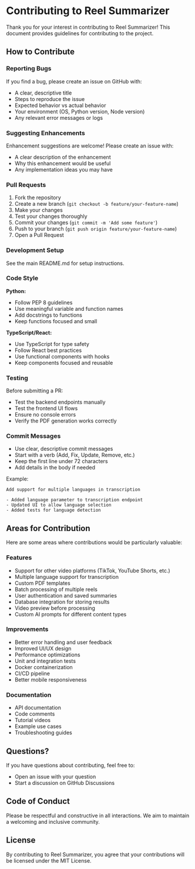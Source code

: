 # Contributing to Reel Summarizer

Thank you for your interest in contributing to Reel Summarizer! This document provides guidelines for contributing to the project.

## How to Contribute

### Reporting Bugs

If you find a bug, please create an issue on GitHub with:
- A clear, descriptive title
- Steps to reproduce the issue
- Expected behavior vs actual behavior
- Your environment (OS, Python version, Node version)
- Any relevant error messages or logs

### Suggesting Enhancements

Enhancement suggestions are welcome! Please create an issue with:
- A clear description of the enhancement
- Why this enhancement would be useful
- Any implementation ideas you may have

### Pull Requests

1. Fork the repository
2. Create a new branch (`git checkout -b feature/your-feature-name`)
3. Make your changes
4. Test your changes thoroughly
5. Commit your changes (`git commit -m 'Add some feature'`)
6. Push to your branch (`git push origin feature/your-feature-name`)
7. Open a Pull Request

### Development Setup

See the main README.md for setup instructions.

### Code Style

**Python:**
- Follow PEP 8 guidelines
- Use meaningful variable and function names
- Add docstrings to functions
- Keep functions focused and small

**TypeScript/React:**
- Use TypeScript for type safety
- Follow React best practices
- Use functional components with hooks
- Keep components focused and reusable

### Testing

Before submitting a PR:
- Test the backend endpoints manually
- Test the frontend UI flows
- Ensure no console errors
- Verify the PDF generation works correctly

### Commit Messages

- Use clear, descriptive commit messages
- Start with a verb (Add, Fix, Update, Remove, etc.)
- Keep the first line under 72 characters
- Add details in the body if needed

Example:
```
Add support for multiple languages in transcription

- Added language parameter to transcription endpoint
- Updated UI to allow language selection
- Added tests for language detection
```

## Areas for Contribution

Here are some areas where contributions would be particularly valuable:

### Features
- Support for other video platforms (TikTok, YouTube Shorts, etc.)
- Multiple language support for transcription
- Custom PDF templates
- Batch processing of multiple reels
- User authentication and saved summaries
- Database integration for storing results
- Video preview before processing
- Custom AI prompts for different content types

### Improvements
- Better error handling and user feedback
- Improved UI/UX design
- Performance optimizations
- Unit and integration tests
- Docker containerization
- CI/CD pipeline
- Better mobile responsiveness

### Documentation
- API documentation
- Code comments
- Tutorial videos
- Example use cases
- Troubleshooting guides

## Questions?

If you have questions about contributing, feel free to:
- Open an issue with your question
- Start a discussion on GitHub Discussions

## Code of Conduct

Please be respectful and constructive in all interactions. We aim to maintain a welcoming and inclusive community.

## License

By contributing to Reel Summarizer, you agree that your contributions will be licensed under the MIT License.
